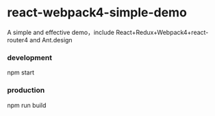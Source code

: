 # react-webpack4-simple-demo
A simple and effective demo，include React+Redux+Webpack4+react-router4 and Ant.design

### development
npm start

### production
npm run build

